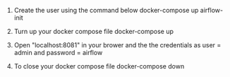 1. Create the user using the command below
docker-compose up airflow-init

2. Turn up your docker compose file
docker-compose up

3. Open "localhost:8081" in your brower and the the credentials as user = admin and password = airflow

4. To close your docker compose file
docker-compose down
